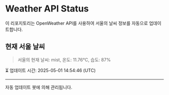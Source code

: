 
# Weather API Status

이 리포지토리는 OpenWeather API를 사용하여 서울의 날씨 정보를 자동으로 업데이트합니다.

## 현재 서울 날씨
> 서울의 현재 날씨: mist, 온도: 11.76°C, 습도: 87%

⏳ 업데이트 시간: 2025-05-01 14:54:46 (UTC)

---
자동 업데이트 봇에 의해 관리됩니다.
